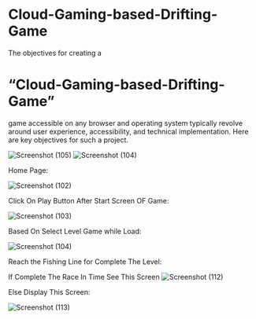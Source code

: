 

# Cloud-Gaming-based-Drifting-Game
The objectives for creating a <H1><b>“Cloud-Gaming-based-Drifting-Game”</b></h1> game accessible on any browser and operating system typically revolve around user experience, accessibility, and technical implementation. Here are key objectives for such a project.

![Screenshot (105)](https://github.com/user-attachments/assets/080fe429-5e23-4796-92de-0909db76406e)
![Screenshot (104)](https://github.com/user-attachments/assets/257bfb70-d0a6-4865-bf11-0b8a79219ca3)

Home Page:

![Screenshot (102)](https://github.com/user-attachments/assets/9390523f-02bd-47fb-b2b4-e4a5ea58292f)


Click On Play Button After Start Screen OF Game:



![Screenshot (103)](https://github.com/user-attachments/assets/30ed338c-ec10-4277-a15f-e8919ab7388e)





Based On Select Level Game while Load:

![Screenshot (104)](https://github.com/user-attachments/assets/600c1dcc-0c92-4d9b-b5fe-9754d93046b3)

Reach the Fishing Line for Complete The Level:

 If Complete The Race In Time See This Screen
![Screenshot (112)](https://github.com/user-attachments/assets/fb89937f-9336-4658-aa54-ca5e2865452e)

Else Display This Screen:

![Screenshot (113)](https://github.com/user-attachments/assets/8a5dc43e-6f16-498c-a462-3b6c0ef41944)
